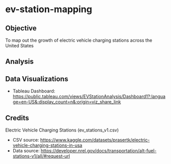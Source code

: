 # ev-station-mapping

## Objective
To map out the growth of electric vehicle charging stations across the United States

## Analysis

## Data Visualizations
 * Tableau Dashboard: https://public.tableau.com/views/EVStationAnalysis/Dashboard1?:language=en-US&:display_count=n&:origin=viz_share_link

## Credits
Electric Vehicle Charging Stations (ev_stations_v1.csv)
 * CSV source: https://www.kaggle.com/datasets/prasertk/electric-vehicle-charging-stations-in-usa
 * Data source: https://developer.nrel.gov/docs/transportation/alt-fuel-stations-v1/all/#request-url